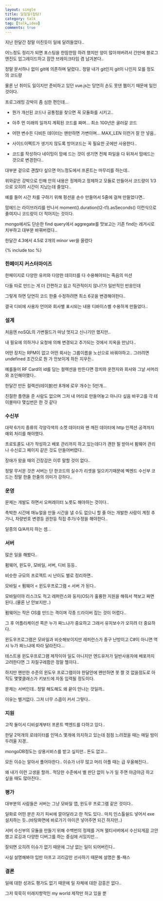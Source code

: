 ```yaml
---
layout: single
title: 일일일(잡담)
category: talk
tag: [talk,idea]
comments: true
---
```


지난 한달간 정말 미친듯이 일에 달려들었다..

어느정도 정리가 되면 포스팅을 한땀한땀 하려 했지만 양이 많아져버려서 간만에 블로그엔진도 업그레이드하고 잠깐 브레이크타임 겸 남겨본다..

정말 문서하나 없이 git에 의존하며 달렸다.. 정말 내가 git인지 git이 나인지 모를 정도의 코드량

물론 난 취미도 일이지만 준비하고 있던 vue.js는 당연히 손도 못댄 웹이기 때문에 일인 것이다.

프로그래밍 강박이 좀 심한 편인데... 

- 뭔가 개선된 코드나 공통점을 찾으면 꼭 모듈화를 시키고..

- 아주 먼 미래의 일까지 계획된 코드를 짜며... 최소 100년은 굴러갈 코드

- 어떤 변수든 디비든 데이터는 왠만하면 가변이며... MAX_LEN 이런거 잘 안 넣음..

- 사이드이펙트가 생기지 않도록 방어코드는 꼭 필요한 곳에만 사용한다..

- 코드를 작성하다 네이밍이 맘에 드는 것이 생기면 전체 파일을 다 뒤져서 맘에드는 것으로 변경한다..

대부분 겉으로 괜찮다 싶으면 어느정도에서 프론트는 마무리를 하는데..

위와같은 강박으로 인해 안의 내용은 정제하고 정제하고 모듈로 만들어서 코드량이 1/3으로 오히려 시간이 지났는데 줄었다..

예를 들어 시간 차를 구하기 위해 펑션을 손수 만들어서 5줄에 걸쳐 만들었다면..

맘에드는 라이브러리를 만나서 moment().duration(t2-t1).asSeconds() 이런식으로 줄여지니 코드량이 더 적어지는 것이다.

mongo에서도 단순한 find query에서 aggregate를 맛보고는 기존 find는 레거시로 치부하고 대부분 바꿔버렸다..

한달간 4.3에서 4.5로 2개의 minor ver을 올렸다

{% include toc %}

### 한페이지 커스터마이즈  

한페이지로 다양한 유저와 다양한 데이터를 다 수용해야되는 죽음의 미션

다들 따로 만드는 게 더 간편하고 쉽고 직관적이지 않나?가 일반적인 반응인데

그렇게 하면 당연히 코드 한줄 수정하려면 최소 6곳을 변경해야한다..

결국 디비에 사용자 언어와 회사별 표시되는 내용 디바이스별 수용하게 만들었다..

### 설계  

처음엔 noSQL의 가변필드가 마냥 멋지고 신나기만 했지만..

내 필요에 의하거나 요청에 의해 변경되고 추가되는 것에서 지옥을 만났다..

어떤 장치는 RPM이 없고 어떤 회사는 그룹이름을 노선으로 바꿔야하고.. 그러려면 undefined 조건으로 뭔 가 안보이게 하든 지우든..

예를들어 RF Card의 id를 담는 컬렉션을 만든다면 장치와 운전자와 회사와 그날 서머리와 조인해야했다..

한달간 만든 컬렉션(테이블)만 8개에 로우 개수는 5만개...

친절한 플랜을 준 사람도 없으며 그저 내 머리로 만들어놓고 아니다 싶음 바꾸고를 각 테이블마다 몇십번은 한 것 같다

### 수신부  

대략 6가지 종류의 각양각색의 소켓 데이터와 왠 깨진 데이터에 http 인젝션 공격까지 예외 처리를 해야했다.

프로토콜도 내가 작성하고 배포 관리까지 하고 있는데다가 괜한 필 받아서 펌웨어 관리나 수신로그 페이지 같은 것도 만들어버렸다..

장애가 왔을 때의 긴장감은 이루 말할 것이 없다..

정말 무서운 것은 서버는 단 한코드의 실수가 리셋을 일으키기때문에 벡엔드 수신부 코드는 정말 한줄 한줄의 의미가 강하다..

### 운영  

문제는 개발도 하면서 오퍼레이터 노릇도 해야하는 것이다..

촉박한 시간에 매뉴얼을 만들 시간을 낼 수도 없으니 할 줄 아는 개발한 사람이 계정 추가니, 차량번호 변경등 권한등 직접 추가/수정을 해야한다..

일종의 Q/A까지 하는 셈...

### 서버  

많은 일을 해봤다..

펌웨어, 윈도우, 모바일, 서버, 디비 등등..

비슷한 규모의 프로젝트 시 난이도 별로 정리하면..

모바일 < 펌웨어 < 윈도우프로그램 < 서버 가 된다..

모바일이야 리스크도 적고 레퍼런스와 둥지(OS)가 훌륭한 지원을 해줘서 책보고 짜면 된다..(물론 난 안보지만..)

펌웨어는 작은 OS를 만드는 격이며 각종 드라이버 잡는 것이 어렵다.. 

그 후 어플리케이션 쪽은 누가 짜느냐가 중요하고 그래서 유지보수가 오히려 더 중요하다.

윈도우프로그램은 모바일과 비슷해보이지만 레퍼런스가 중구 난방이고 C#이 아니면 역시 누가 짜느냐에 따라 달라진다... 

테스트용 윈도우프로그램 제작이야 일도 아니지만 엔드유저가 일반사용자에 배포까지 고려한다면 그 자질구레함은 정말 헬이다..

하지만 왠만한 수준의 윈도우 프로그램이야 한달안에 왠만하면 못 짤 것 없을정도로 아직도 몇몇클래스가 키보드에 자동 입력될 정도이다.

문제는 서버인데.. 정말 해도해도 왜 끝이 안나는 것일까..

이유는 별거없다. 그저 너무 스콥이 커서 그렇다..

### 지원

고작 둘이서 디비설계부터 프론트 백엔드를 다하고 있다..

한달 2억개의 로데이터를 인덱스 몇개에 의지하고 있는데 점점 느려졌을 때는 매일 밤이 두려울 지경..

mongoDB정도는 상용서비스를 받고 싶지만.. 돈도 없고...

모든 이슈는 알아서 풀어야한다.. 이슈가 너무 많고 머리 아플 때는 급 우울해진다..

왜 내가 이런 고생을 할까.. 적당한 수준에서 별 판단 없이 누가 일 주면 야금야금 하고 싶을 때도 많아진다..

### 평가  

대부분의 사람들은 서버는 그냥 모바일 앱, 윈도우 프로그램 같은 것이다..

일화로 어떤 분은 자기 피씨에 깔아달라고 한 적도 있다.. 마치 인스톨쉴드 넣어서 exe 설치하는 듯..(바탕화면에 바로가기 아이콘 넣어주면 되긴 하지만..)

서버 수신부의 모듈을 만들기 위해 수백번의 정제를 거쳐 멀티서버에서 수신되게끔 고안했고 로깅과 다양한 디버그를 하는 중심에 서있지만...

잘되면 오히려 이슈가 없기 때문에 그냥 없는 일이 되어버린다..

사실 설명해봐야 입만 아프고 괴리감만 선사하기 때문에 설명은 풀-패스

### 결론  

일에 대한 성과도 평가도 없기 때문에 일 자체에 대한 감흥은 없다..

그저 묵묵히 미래지향적인 my world 제작만 하고 있을 뿐